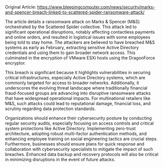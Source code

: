 Original Article: https://www.bleepingcomputer.com/news/security/marks-and-spencer-breach-linked-to-scattered-spider-ransomware-attack/

The article details a ransomware attack on Marks & Spencer (M&S) orchestrated by the Scattered Spider collective. This attack led to significant operational disruptions, notably affecting contactless payments and online orders, and resulted in logistical issues with some employees being told to stay home. The attackers are believed to have breached M&S systems as early as February, extracting sensitive Active Directory credentials and using them to gain broader network access. This culminated in the encryption of VMware ESXi hosts using the DragonForce encryptor.

This breach is significant because it highlights vulnerabilities in securing critical infrastructures, especially Active Directory systems, which are commonly targeted for access to broader networks. Additionally, it underscores the evolving threat landscape where traditionally financial fraud-focused groups are advancing into disruptive ransomware attacks that have widespread operational impacts. For multinational retailers like M&S, such attacks could lead to reputational damage, financial loss, and scrutiny regarding data protection standards.

Organizations should enhance their cybersecurity posture by conducting regular security audits, especially focusing on access controls and critical system protections like Active Directory. Implementing zero-trust architecture, adopting robust multi-factor authentication methods, and enhancing employee training on social engineering tactics are crucial steps. Furthermore, businesses should ensure plans for quick response and collaboration with cybersecurity specialists to mitigate the impact of such breaches. Enhanced data backup and recovery protocols will also be critical in minimizing disruptions in the event of future attacks.